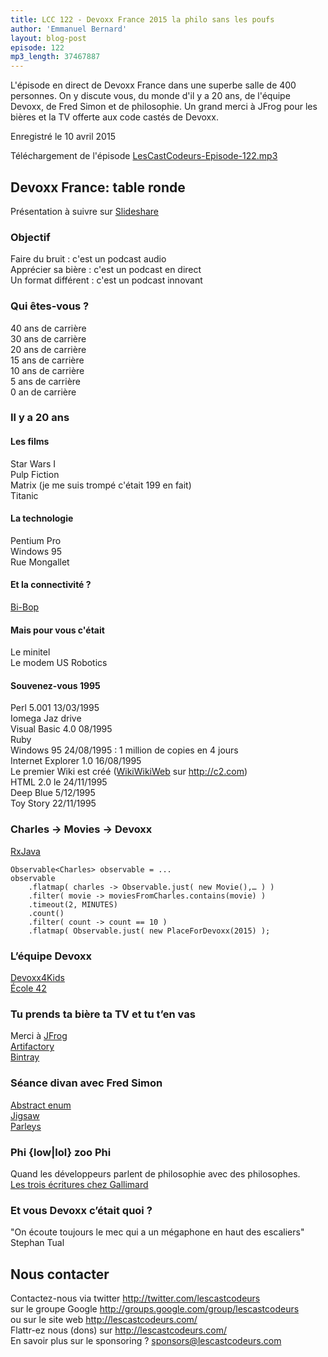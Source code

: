 ```yaml
---
title: LCC 122 - Devoxx France 2015 la philo sans les poufs
author: 'Emmanuel Bernard'
layout: blog-post
episode: 122
mp3_length: 37467887
---
```

L'épisode en direct de Devoxx France dans une superbe salle de 400 personnes.
On y discute vous, du monde d'il y a 20 ans, de l'équipe Devoxx, de Fred Simon et de philosophie.
Un grand merci à JFrog pour les bières et la TV offerte aux code castés de Devoxx.

Enregistré le 10 avril 2015

Téléchargement de l'épisode [LesCastCodeurs-Episode-122.mp3](http://traffic.libsyn.com/lescastcodeurs/LesCastCodeurs-Episode-122.mp3)  

## Devoxx France: table ronde

Présentation à suivre sur [Slideshare](http://www.slideshare.net/emmanuelbernard/lescastcodeurs-devoxxfr2015)  

### Objectif

Faire du bruit : c'est un podcast audio  
Apprécier sa bière : c'est un podcast en direct  
Un format différent : c'est un podcast innovant  

### Qui êtes-vous ?

40 ans de carrière  
30 ans de carrière  
20 ans de carrière  
15 ans de carrière  
10 ans de carrière  
5 ans de carrière  
0 an de carrière  

### Il y a 20 ans

#### Les films

Star Wars I  
Pulp Fiction  
Matrix (je me suis trompé c'était 199 en fait)  
Titanic  

#### La technologie

Pentium Pro  
Windows 95  
Rue Mongallet  

#### Et la connectivité ?

[Bi-Bop](https://fr.wikipedia.org/wiki/Bi-Bop)  

#### Mais pour vous c'était

Le minitel  
Le modem US Robotics  

#### Souvenez-vous 1995

Perl 5.001 13/03/1995  
Iomega Jaz drive  
Visual Basic 4.0  08/1995  
Ruby  
Windows 95 24/08/1995 : 1 million de copies en 4 jours  
Internet Explorer 1.0 16/08/1995  
Le premier Wiki est créé ([WikiWikiWeb](https://en.wikipedia.org/wiki/WikiWikiWeb) sur <http://c2.com>)  
HTML 2.0 le 24/11/1995  
Deep Blue 5/12/1995  
Toy Story 22/11/1995  

### Charles -> Movies -> Devoxx

[RxJava](https://github.com/ReactiveX/RxJava)  

    Observable<Charles> observable = ...
    observable
        .flatmap( charles -> Observable.just( new Movie(),… ) )
        .filter( movie -> moviesFromCharles.contains(movie) )
        .timeout(2, MINUTES)
        .count()
        .filter( count -> count == 10 )
        .flatmap( Observable.just( new PlaceForDevoxx(2015) );

### L’équipe Devoxx

[Devoxx4Kids](http://www.devoxx4kids.org)  
[École 42](http://www.42.fr)  

### Tu prends ta bière ta TV et tu t’en vas

Merci à [JFrog](http://www.jfrog.com)  
[Artifactory](http://www.jfrog.com/artifactory/)  
[Bintray](http://www.jfrog.com/bintray/)  

### Séance divan avec Fred Simon

[Abstract enum](http://continuousdeliveryexperience.com/blog/frederic_simon/2011/06/a_new_push_for_extended_enums_)  
[Jigsaw](http://openjdk.java.net/projects/jigsaw/)  
[Parleys](https://www.parleys.com)  

### Phi {low|lol} zoo Phi

Quand les développeurs parlent de philosophie avec des philosophes.  
[Les trois écritures chez Gallimard](http://www.gallimard.fr/Catalogue/GALLIMARD/Bibliotheque-des-Sciences-humaines/Les-trois-ecritures)  

### Et vous Devoxx c’était quoi ?

"On écoute toujours le mec qui a un mégaphone en haut des escaliers"  
Stephan Tual

## Nous contacter

Contactez-nous via twitter <http://twitter.com/lescastcodeurs>  
sur le groupe Google <http://groups.google.com/group/lescastcodeurs>  
ou sur le site web <http://lescastcodeurs.com/>  
Flattr-ez nous (dons) sur <http://lescastcodeurs.com/>  
En savoir plus sur le sponsoring ? [sponsors@lescastcodeurs.com](mailto:sponsors@lescastcodeurs.com)
